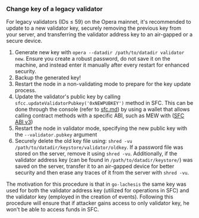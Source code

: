 ### Change key of a legacy validator

For legacy validators (IDs ≤ 59) on the Opera mainnet, it's recommended to update to a new validator key, securely removing the previous key from your server, and transferring the validator address key to an air-gapped or a secure device.

1. Generate new key with `opera --datadir /path/to/datadir validator new`. Ensure you create a robust password, do not save it on the machine, and instead enter it manually after every restart for enhanced security.
2. Backup the generated key!
3. Restart the node in a non-validating mode to prepare for the key update process.
4. Update the validator's public key by calling `sfcc.updateValidatorPubkey('0xNEWPUBKEY')` method in SFC. This can be done through the console (refer to [sfc.md](sfc.md)) by using a wallet that allows calling contract methods with a specific ABI, such as MEW with ([SFC ABI v3](../releases/sfc-abi-3.0.5-rc.1.json))
5. Restart the node in validator mode, specifying the new public key with the `--validator.pubkey` argument
6. Securely delete the old key file using: `shred -vu /path/to/datadir/keystore/validator/oldkey`. If a password file was stored on the server, remove it using `shred -vu`. Additionally, if the validator address key (can be found in `/path/to/datadir/keystore/`) was saved on the server, transfer it to an air-gapped device for better security and then erase any traces of it from the server with `shred -vu`.

The motivation for this procedure is that in `go-lachesis` the same key was used for both the validator address key (utilized for operations in SFC) and the validator key (employed in the creation of events). Following this procedure will ensure that if attacker gains access to only validator key, he won't be able to access funds in SFC.
